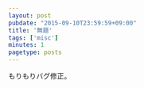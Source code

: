 ```yaml
---
layout: post
pubdate: "2015-09-10T23:59:59+09:00"
title: '無題'
tags: ['misc']
minutes: 1
pagetype: posts
---
```

もりもりバグ修正。
